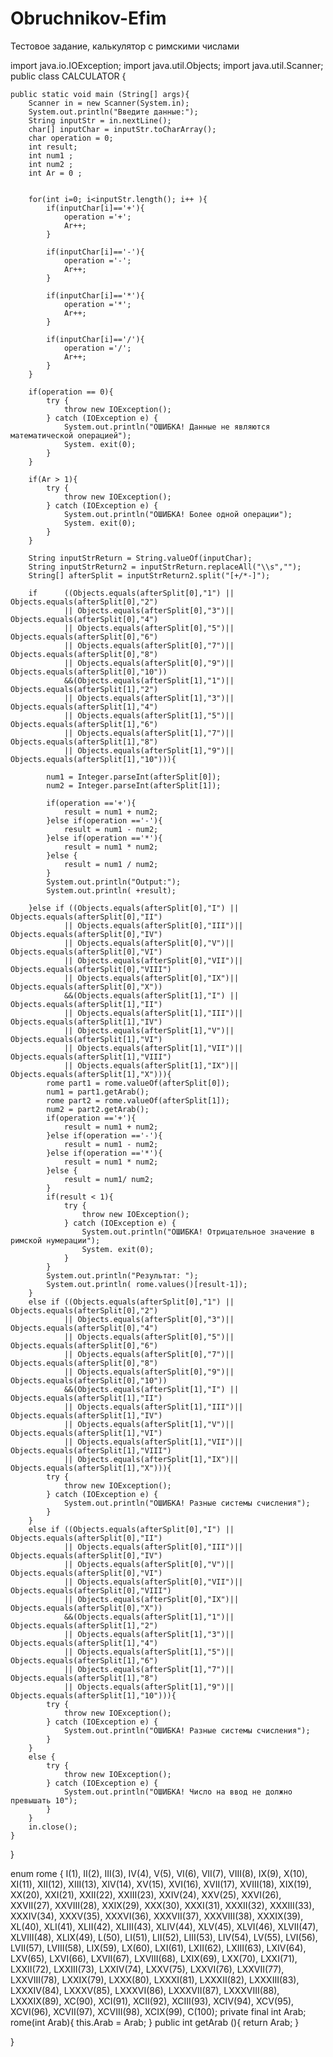 # Obruchnikov-Efim 
Тестовое задание, калькулятор с римскими числами



import java.io.IOException;
import java.util.Objects;
import java.util.Scanner;
public class CALCULATOR {

    public static void main (String[] args){
        Scanner in = new Scanner(System.in);
        System.out.println("Введите данные:");
        String inputStr = in.nextLine();
        char[] inputChar = inputStr.toCharArray();
        char operation = 0;
        int result;
        int num1 ;
        int num2 ;
        int Ar = 0 ;


        for(int i=0; i<inputStr.length(); i++ ){
            if(inputChar[i]=='+'){
                operation ='+';
                Ar++;
            }

            if(inputChar[i]=='-'){
                operation ='-';
                Ar++;
            }

            if(inputChar[i]=='*'){
                operation ='*';
                Ar++;
            }

            if(inputChar[i]=='/'){
                operation ='/';
                Ar++;
            }
        }

        if(operation == 0){
            try {
                throw new IOException();
            } catch (IOException e) {
                System.out.println("ОШИБКА! Данные не являются математической операцией");
                System. exit(0);
            }
        }

        if(Ar > 1){
            try {
                throw new IOException();
            } catch (IOException e) {
                System.out.println("ОШИБКА! Более одной операции");
                System. exit(0);
            }
        }

        String inputStrReturn = String.valueOf(inputChar);
        String inputStrReturn2 = inputStrReturn.replaceAll("\\s","");
        String[] afterSplit = inputStrReturn2.split("[+/*-]");

        if      ((Objects.equals(afterSplit[0],"1") || Objects.equals(afterSplit[0],"2")
                || Objects.equals(afterSplit[0],"3")|| Objects.equals(afterSplit[0],"4")
                || Objects.equals(afterSplit[0],"5")|| Objects.equals(afterSplit[0],"6")
                || Objects.equals(afterSplit[0],"7")|| Objects.equals(afterSplit[0],"8")
                || Objects.equals(afterSplit[0],"9")|| Objects.equals(afterSplit[0],"10"))
                &&(Objects.equals(afterSplit[1],"1")|| Objects.equals(afterSplit[1],"2")
                || Objects.equals(afterSplit[1],"3")|| Objects.equals(afterSplit[1],"4")
                || Objects.equals(afterSplit[1],"5")|| Objects.equals(afterSplit[1],"6")
                || Objects.equals(afterSplit[1],"7")|| Objects.equals(afterSplit[1],"8")
                || Objects.equals(afterSplit[1],"9")|| Objects.equals(afterSplit[1],"10"))){

            num1 = Integer.parseInt(afterSplit[0]);
            num2 = Integer.parseInt(afterSplit[1]);

            if(operation =='+'){
                result = num1 + num2;
            }else if(operation =='-'){
                result = num1 - num2;
            }else if(operation =='*'){
                result = num1 * num2;
            }else {
                result = num1 / num2;
            }
            System.out.println("Output:");
            System.out.println( +result);

        }else if ((Objects.equals(afterSplit[0],"I") || Objects.equals(afterSplit[0],"II")
                || Objects.equals(afterSplit[0],"III")|| Objects.equals(afterSplit[0],"IV")
                || Objects.equals(afterSplit[0],"V")|| Objects.equals(afterSplit[0],"VI")
                || Objects.equals(afterSplit[0],"VII")|| Objects.equals(afterSplit[0],"VIII")
                || Objects.equals(afterSplit[0],"IX")|| Objects.equals(afterSplit[0],"X"))
                &&(Objects.equals(afterSplit[1],"I") || Objects.equals(afterSplit[1],"II")
                || Objects.equals(afterSplit[1],"III")|| Objects.equals(afterSplit[1],"IV")
                || Objects.equals(afterSplit[1],"V")|| Objects.equals(afterSplit[1],"VI")
                || Objects.equals(afterSplit[1],"VII")|| Objects.equals(afterSplit[1],"VIII")
                || Objects.equals(afterSplit[1],"IX")|| Objects.equals(afterSplit[1],"X"))){
            rome part1 = rome.valueOf(afterSplit[0]);
            num1 = part1.getArab();
            rome part2 = rome.valueOf(afterSplit[1]);
            num2 = part2.getArab();
            if(operation =='+'){
                result = num1 + num2;
            }else if(operation =='-'){
                result = num1 - num2;
            }else if(operation =='*'){
                result = num1 * num2;
            }else {
                result = num1/ num2;
            }
            if(result < 1){
                try {
                    throw new IOException();
                } catch (IOException e) {
                    System.out.println("ОШИБКА! Отрицательное значение в римской нумерации");
                    System. exit(0);
                }
            }
            System.out.println("Результат: ");
            System.out.println( rome.values()[result-1]);
        }
        else if ((Objects.equals(afterSplit[0],"1") || Objects.equals(afterSplit[0],"2")
                || Objects.equals(afterSplit[0],"3")|| Objects.equals(afterSplit[0],"4")
                || Objects.equals(afterSplit[0],"5")|| Objects.equals(afterSplit[0],"6")
                || Objects.equals(afterSplit[0],"7")|| Objects.equals(afterSplit[0],"8")
                || Objects.equals(afterSplit[0],"9")|| Objects.equals(afterSplit[0],"10"))
                &&(Objects.equals(afterSplit[1],"I") || Objects.equals(afterSplit[1],"II")
                || Objects.equals(afterSplit[1],"III")|| Objects.equals(afterSplit[1],"IV")
                || Objects.equals(afterSplit[1],"V")|| Objects.equals(afterSplit[1],"VI")
                || Objects.equals(afterSplit[1],"VII")|| Objects.equals(afterSplit[1],"VIII")
                || Objects.equals(afterSplit[1],"IX")|| Objects.equals(afterSplit[1],"X"))){
            try {
                throw new IOException();
            } catch (IOException e) {
                System.out.println("ОШИБКА! Разные системы счисления");
            }
        }
        else if ((Objects.equals(afterSplit[0],"I") || Objects.equals(afterSplit[0],"II")
                || Objects.equals(afterSplit[0],"III")|| Objects.equals(afterSplit[0],"IV")
                || Objects.equals(afterSplit[0],"V")|| Objects.equals(afterSplit[0],"VI")
                || Objects.equals(afterSplit[0],"VII")|| Objects.equals(afterSplit[0],"VIII")
                || Objects.equals(afterSplit[0],"IX")|| Objects.equals(afterSplit[0],"X"))
                &&(Objects.equals(afterSplit[1],"1")|| Objects.equals(afterSplit[1],"2")
                || Objects.equals(afterSplit[1],"3")|| Objects.equals(afterSplit[1],"4")
                || Objects.equals(afterSplit[1],"5")|| Objects.equals(afterSplit[1],"6")
                || Objects.equals(afterSplit[1],"7")|| Objects.equals(afterSplit[1],"8")
                || Objects.equals(afterSplit[1],"9")|| Objects.equals(afterSplit[1],"10"))){
            try {
                throw new IOException();
            } catch (IOException e) {
                System.out.println("ОШИБКА! Разные системы счисления");
            }
        }
        else {
            try {
                throw new IOException();
            } catch (IOException e) {
                System.out.println("ОШИБКА! Число на ввод не должно превышать 10");
            }
        }
        in.close();
    }
}

enum rome {
    I(1), II(2), III(3), IV(4), V(5),
    VI(6), VII(7), VIII(8), IX(9), X(10),
    XI(11), XII(12), XIII(13), XIV(14), XV(15),
    XVI(16), XVII(17), XVIII(18), XIX(19), XX(20),
    XXI(21), XXII(22), XXIII(23), XXIV(24), XXV(25),
    XXVI(26), XXVII(27), XXVIII(28), XXIX(29), XXX(30),
    XXXI(31), XXXII(32), XXXIII(33), XXXIV(34), XXXV(35),
    XXXVI(36), XXXVII(37), XXXVIII(38), XXXIX(39), XL(40),
    XLI(41), XLII(42), XLIII(43), XLIV(44), XLV(45),
    XLVI(46), XLVII(47), XLVIII(48), XLIX(49), L(50),
    LI(51), LII(52), LIII(53), LIV(54), LV(55),
    LVI(56), LVII(57), LVIII(58), LIX(59), LX(60),
    LXI(61), LXII(62), LXIII(63), LXIV(64), LXV(65),
    LXVI(66), LXVII(67), LXVIII(68), LXIX(69), LXX(70),
    LXXI(71), LXXII(72), LXXIII(73), LXXIV(74), LXXV(75),
    LXXVI(76), LXXVII(77), LXXVIII(78), LXXIX(79), LXXX(80),
    LXXXI(81), LXXXII(82), LXXXIII(83), LXXXIV(84), LXXXV(85),
    LXXXVI(86), LXXXVII(87), LXXXVIII(88), LXXXIX(89), XC(90),
    XCI(91), XCII(92), XCIII(93), XCIV(94), XCV(95),
    XCVI(96), XCVII(97), XCVIII(98), XCIX(99), C(100);
    private final int Arab;
    rome(int Arab){
        this.Arab = Arab;
    }
    public int getArab (){
        return Arab;
    }


}
